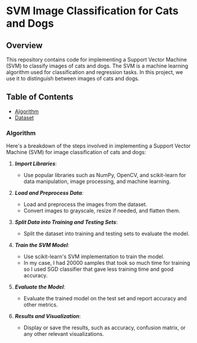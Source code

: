 # SVM Image Classification for Cats and Dogs

## Overview 
This repository contains code for implementing a Support Vector Machine (SVM) to classify images of cats and dogs. The SVM is a machine learning algorithm used for classification and regression tasks. In this project, we use it to distinguish between images of cats and dogs.

## Table of Contents

- [Algorithm](#algorithm)
- [Dataset](#dataset)

### Algorithm
Here's a breakdown of the steps involved in implementing a Support Vector Machine (SVM) for image classification of cats and dogs:

1. ***Import Libraries***:
   - Use popular libraries such as NumPy, OpenCV, and scikit-learn for data manipulation, image processing, and machine learning.

2. ***Load and Preprocess Data***:
   - Load and preprocess the images from the dataset.
   - Convert images to grayscale, resize if needed, and flatten them.

3. ***Split Data into Training and Testing Sets***:
   - Split the dataset into training and testing sets to evaluate the model.

4. ***Train the SVM Model***:
   - Use scikit-learn's SVM implementation to train the model.
   - In my case, I had 20000 samples that took so much time for training so I used SGD classifier that gave less training time and good accuracy.

5. ***Evaluate the Model***:
   - Evaluate the trained model on the test set and report accuracy and other metrics.

6. ***Results and Visualization***:
   - Display or save the results, such as accuracy, confusion matrix, or any other relevant visualizations.
